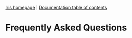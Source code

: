 [Iris homepage](https://github.com/thegameofcode/iris) | [Documentation table of contents](toc.md)

# Frequently Asked Questions

